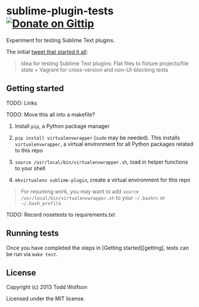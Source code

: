 # sublime-plugin-tests [![Donate on Gittip](http://badgr.co/gittip/twolfson.png)](https://www.gittip.com/twolfson/)

Experiment for testing Sublime Text plugins.

The initial [tweet that started it all][tweet]:

> Idea for testing Sublime Text plugins: Flat files to fixture projects/file state + Vagrant for cross-version and non-UI-blocking tests

[tweet]: https://twitter.com/twolfsn/status/355117682032521218

## Getting started

TODO: Links

TODO: Move this all into a makefile?

1. Install `pip`, a Python package manager

2. `pip install virtualenvwrapper` (`sudo` may be needed). This installs `virtualenvwrapper`, a virtual environment for all Python packages related to this repo

3. `source /usr/local/bin/virtualenvwrapper.sh`, load in helper functions to your shell

4. `mkvirtualenv sublime-plugin`, create a virtual environment for this repo

> For resuming work, you may want to add `source /usr/local/bin/virtualenvwrapper.sh` to your `~/.bashrc` or `~/.bash_profile`

TODO: Record nosetests to requirements.txt

## Running tests
Once you have completed the steps in [Getting started][getting], tests can be run via `make test`.

## License
Copyright (c) 2013 Todd Wolfson

Licensed under the MIT license.
